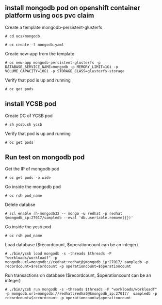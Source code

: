 ## install mongodb pod on openshift container platform using ocs pvc claim

Create a template mongodb-persistent-glusterfs
```
# cd ocs/mongodb
```

```                                                                             
# oc create -f mongodb.yaml                                  
```                                                                             
                                                                                
Create new-app from the template                                                
```                                                                             
# oc new-app mongodb-persistent-glusterfs -p DATABASE_SERVICE_NAME=mongodb -p MEMORY_LIMIT=1Gi -p VOLUME_CAPACITY=10Gi -p STORAGE_CLASS=glusterfs-storage
```                                                                             
                                                                                
Verify that pod is up and running                                               
```                                                                             
# oc get pods
```

## install YCSB pod

Create DC of YCSB pod
```
# sh ycsb.sh ycsb
```

Verify that pod is up and running
```
# oc get pods
```

## Run test on mongodb pod

Get the IP of mongodb pod
```
# oc get pods -o wide
```

Go inside the mongodb pod
```
# oc rsh pod_name
```

Delete databse
```
# scl enable rh-mongodb32 -- mongo -u redhat -p redhat $mongodb_ip:27017/sampledb --eval 'db.usertable.remove({})'
```

Go inside the ycsb pod
```
# oc rsh pod_name
```

Load database ($recordcount, $operationcount can be an integer)
```
# ./bin/ycsb load mongodb -s -threads $threads -P "workloads/workloadf" -p mongodb.url=mongodb://redhat:redhat@$mongodb_ip:27017/ sampledb -p recordcount=$recordcount -p operationcount=$operationcount
```

Run transactions on database ($recordcount, $operationcount can be an integer)
```
# ./bin/ycsb run mongodb -s -threads $threads -P "workloads/workloadf" -p mongodb.url=mongodb://redhat:redhat@$mongodb_ip:27017/  sampledb -p recordcount=$recordcount -p operationcount=$operationcount
```
